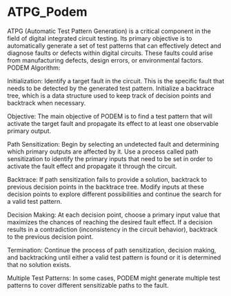 # ATPG_Podem
ATPG (Automatic Test Pattern Generation) is a critical component in the field of digital integrated circuit testing. Its primary objective is to automatically generate a set of test patterns that can effectively detect and diagnose faults or defects within digital circuits. These faults could arise from manufacturing defects, design errors, or environmental factors.
PODEM Algorithm:

Initialization:
Identify a target fault in the circuit. This is the specific fault that needs to be detected by the generated test pattern.
Initialize a backtrace tree, which is a data structure used to keep track of decision points and backtrack when necessary.

Objective:
The main objective of PODEM is to find a test pattern that will activate the target fault and propagate its effect to at least one observable primary output.

Path Sensitization:
Begin by selecting an undetected fault and determining which primary outputs are affected by it.
Use a process called path sensitization to identify the primary inputs that need to be set in order to activate the fault effect and propagate it through the circuit.

Backtrace:
If path sensitization fails to provide a solution, backtrack to previous decision points in the backtrace tree.
Modify inputs at these decision points to explore different possibilities and continue the search for a valid test pattern.

Decision Making:
At each decision point, choose a primary input value that maximizes the chances of reaching the desired fault effect.
If a decision results in a contradiction (inconsistency in the circuit behavior), backtrack to the previous decision point.

Termination:
Continue the process of path sensitization, decision making, and backtracking until either a valid test pattern is found or it is determined that no solution exists.

Multiple Test Patterns:
In some cases, PODEM might generate multiple test patterns to cover different sensitizable paths to the fault.
